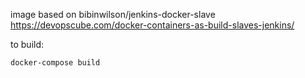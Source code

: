 image based on bibinwilson/jenkins-docker-slave
https://devopscube.com/docker-containers-as-build-slaves-jenkins/

to build:

`docker-compose build`

